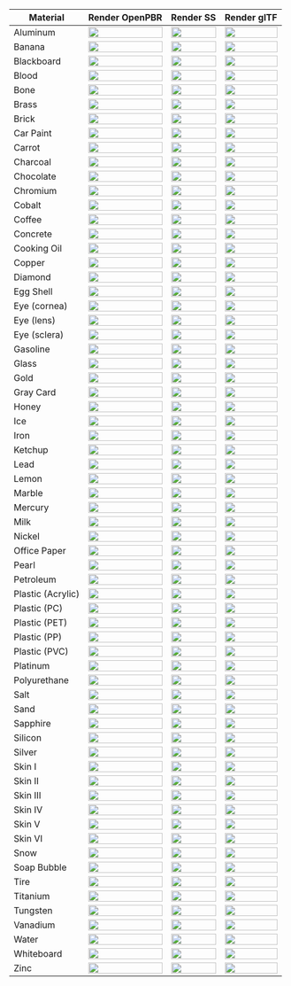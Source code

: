 | Material | Render OpenPBR | Render SS | Render glTF |
| --- | --- | --- | --- |
| Aluminum | <img src="https://kwokcb.github.io/materialxMaterials/examples/PhysicallyBasedMaterialX/PB_OPBR_Aluminum.png" width=100%> | <img src="https://kwokcb.github.io/materialxMaterials/examples/PhysicallyBasedMaterialX/PB_SS_Aluminum.png" width=100%> | <img src="https://kwokcb.github.io/materialxMaterials/examples/PhysicallyBasedMaterialX/PB_GLTF_Aluminum.png" width=100%> |
| Banana | <img src="https://kwokcb.github.io/materialxMaterials/examples/PhysicallyBasedMaterialX/PB_OPBR_Banana.png" width=100%> | <img src="https://kwokcb.github.io/materialxMaterials/examples/PhysicallyBasedMaterialX/PB_SS_Banana.png" width=100%> | <img src="https://kwokcb.github.io/materialxMaterials/examples/PhysicallyBasedMaterialX/PB_GLTF_Banana.png" width=100%> |
| Blackboard | <img src="https://kwokcb.github.io/materialxMaterials/examples/PhysicallyBasedMaterialX/PB_OPBR_Blackboard.png" width=100%> | <img src="https://kwokcb.github.io/materialxMaterials/examples/PhysicallyBasedMaterialX/PB_SS_Blackboard.png" width=100%> | <img src="https://kwokcb.github.io/materialxMaterials/examples/PhysicallyBasedMaterialX/PB_GLTF_Blackboard.png" width=100%> |
| Blood | <img src="https://kwokcb.github.io/materialxMaterials/examples/PhysicallyBasedMaterialX/PB_OPBR_Blood.png" width=100%> | <img src="https://kwokcb.github.io/materialxMaterials/examples/PhysicallyBasedMaterialX/PB_SS_Blood.png" width=100%> | <img src="https://kwokcb.github.io/materialxMaterials/examples/PhysicallyBasedMaterialX/PB_GLTF_Blood.png" width=100%> |
| Bone | <img src="https://kwokcb.github.io/materialxMaterials/examples/PhysicallyBasedMaterialX/PB_OPBR_Bone.png" width=100%> | <img src="https://kwokcb.github.io/materialxMaterials/examples/PhysicallyBasedMaterialX/PB_SS_Bone.png" width=100%> | <img src="https://kwokcb.github.io/materialxMaterials/examples/PhysicallyBasedMaterialX/PB_GLTF_Bone.png" width=100%> |
| Brass | <img src="https://kwokcb.github.io/materialxMaterials/examples/PhysicallyBasedMaterialX/PB_OPBR_Brass.png" width=100%> | <img src="https://kwokcb.github.io/materialxMaterials/examples/PhysicallyBasedMaterialX/PB_SS_Brass.png" width=100%> | <img src="https://kwokcb.github.io/materialxMaterials/examples/PhysicallyBasedMaterialX/PB_GLTF_Brass.png" width=100%> |
| Brick | <img src="https://kwokcb.github.io/materialxMaterials/examples/PhysicallyBasedMaterialX/PB_OPBR_Brick.png" width=100%> | <img src="https://kwokcb.github.io/materialxMaterials/examples/PhysicallyBasedMaterialX/PB_SS_Brick.png" width=100%> | <img src="https://kwokcb.github.io/materialxMaterials/examples/PhysicallyBasedMaterialX/PB_GLTF_Brick.png" width=100%> |
| Car Paint | <img src="https://kwokcb.github.io/materialxMaterials/examples/PhysicallyBasedMaterialX/PB_OPBR_Car Paint.png" width=100%> | <img src="https://kwokcb.github.io/materialxMaterials/examples/PhysicallyBasedMaterialX/PB_SS_Car Paint.png" width=100%> | <img src="https://kwokcb.github.io/materialxMaterials/examples/PhysicallyBasedMaterialX/PB_GLTF_Car Paint.png" width=100%> |
| Carrot | <img src="https://kwokcb.github.io/materialxMaterials/examples/PhysicallyBasedMaterialX/PB_OPBR_Carrot.png" width=100%> | <img src="https://kwokcb.github.io/materialxMaterials/examples/PhysicallyBasedMaterialX/PB_SS_Carrot.png" width=100%> | <img src="https://kwokcb.github.io/materialxMaterials/examples/PhysicallyBasedMaterialX/PB_GLTF_Carrot.png" width=100%> |
| Charcoal | <img src="https://kwokcb.github.io/materialxMaterials/examples/PhysicallyBasedMaterialX/PB_OPBR_Charcoal.png" width=100%> | <img src="https://kwokcb.github.io/materialxMaterials/examples/PhysicallyBasedMaterialX/PB_SS_Charcoal.png" width=100%> | <img src="https://kwokcb.github.io/materialxMaterials/examples/PhysicallyBasedMaterialX/PB_GLTF_Charcoal.png" width=100%> |
| Chocolate | <img src="https://kwokcb.github.io/materialxMaterials/examples/PhysicallyBasedMaterialX/PB_OPBR_Chocolate.png" width=100%> | <img src="https://kwokcb.github.io/materialxMaterials/examples/PhysicallyBasedMaterialX/PB_SS_Chocolate.png" width=100%> | <img src="https://kwokcb.github.io/materialxMaterials/examples/PhysicallyBasedMaterialX/PB_GLTF_Chocolate.png" width=100%> |
| Chromium | <img src="https://kwokcb.github.io/materialxMaterials/examples/PhysicallyBasedMaterialX/PB_OPBR_Chromium.png" width=100%> | <img src="https://kwokcb.github.io/materialxMaterials/examples/PhysicallyBasedMaterialX/PB_SS_Chromium.png" width=100%> | <img src="https://kwokcb.github.io/materialxMaterials/examples/PhysicallyBasedMaterialX/PB_GLTF_Chromium.png" width=100%> |
| Cobalt | <img src="https://kwokcb.github.io/materialxMaterials/examples/PhysicallyBasedMaterialX/PB_OPBR_Cobalt.png" width=100%> | <img src="https://kwokcb.github.io/materialxMaterials/examples/PhysicallyBasedMaterialX/PB_SS_Cobalt.png" width=100%> | <img src="https://kwokcb.github.io/materialxMaterials/examples/PhysicallyBasedMaterialX/PB_GLTF_Cobalt.png" width=100%> |
| Coffee | <img src="https://kwokcb.github.io/materialxMaterials/examples/PhysicallyBasedMaterialX/PB_OPBR_Coffee.png" width=100%> | <img src="https://kwokcb.github.io/materialxMaterials/examples/PhysicallyBasedMaterialX/PB_SS_Coffee.png" width=100%> | <img src="https://kwokcb.github.io/materialxMaterials/examples/PhysicallyBasedMaterialX/PB_GLTF_Coffee.png" width=100%> |
| Concrete | <img src="https://kwokcb.github.io/materialxMaterials/examples/PhysicallyBasedMaterialX/PB_OPBR_Concrete.png" width=100%> | <img src="https://kwokcb.github.io/materialxMaterials/examples/PhysicallyBasedMaterialX/PB_SS_Concrete.png" width=100%> | <img src="https://kwokcb.github.io/materialxMaterials/examples/PhysicallyBasedMaterialX/PB_GLTF_Concrete.png" width=100%> |
| Cooking Oil | <img src="https://kwokcb.github.io/materialxMaterials/examples/PhysicallyBasedMaterialX/PB_OPBR_Cooking Oil.png" width=100%> | <img src="https://kwokcb.github.io/materialxMaterials/examples/PhysicallyBasedMaterialX/PB_SS_Cooking Oil.png" width=100%> | <img src="https://kwokcb.github.io/materialxMaterials/examples/PhysicallyBasedMaterialX/PB_GLTF_Cooking Oil.png" width=100%> |
| Copper | <img src="https://kwokcb.github.io/materialxMaterials/examples/PhysicallyBasedMaterialX/PB_OPBR_Copper.png" width=100%> | <img src="https://kwokcb.github.io/materialxMaterials/examples/PhysicallyBasedMaterialX/PB_SS_Copper.png" width=100%> | <img src="https://kwokcb.github.io/materialxMaterials/examples/PhysicallyBasedMaterialX/PB_GLTF_Copper.png" width=100%> |
| Diamond | <img src="https://kwokcb.github.io/materialxMaterials/examples/PhysicallyBasedMaterialX/PB_OPBR_Diamond.png" width=100%> | <img src="https://kwokcb.github.io/materialxMaterials/examples/PhysicallyBasedMaterialX/PB_SS_Diamond.png" width=100%> | <img src="https://kwokcb.github.io/materialxMaterials/examples/PhysicallyBasedMaterialX/PB_GLTF_Diamond.png" width=100%> |
| Egg Shell | <img src="https://kwokcb.github.io/materialxMaterials/examples/PhysicallyBasedMaterialX/PB_OPBR_Egg Shell.png" width=100%> | <img src="https://kwokcb.github.io/materialxMaterials/examples/PhysicallyBasedMaterialX/PB_SS_Egg Shell.png" width=100%> | <img src="https://kwokcb.github.io/materialxMaterials/examples/PhysicallyBasedMaterialX/PB_GLTF_Egg Shell.png" width=100%> |
| Eye (cornea) | <img src="https://kwokcb.github.io/materialxMaterials/examples/PhysicallyBasedMaterialX/PB_OPBR_Eye (cornea).png" width=100%> | <img src="https://kwokcb.github.io/materialxMaterials/examples/PhysicallyBasedMaterialX/PB_SS_Eye (cornea).png" width=100%> | <img src="https://kwokcb.github.io/materialxMaterials/examples/PhysicallyBasedMaterialX/PB_GLTF_Eye (cornea).png" width=100%> |
| Eye (lens) | <img src="https://kwokcb.github.io/materialxMaterials/examples/PhysicallyBasedMaterialX/PB_OPBR_Eye (lens).png" width=100%> | <img src="https://kwokcb.github.io/materialxMaterials/examples/PhysicallyBasedMaterialX/PB_SS_Eye (lens).png" width=100%> | <img src="https://kwokcb.github.io/materialxMaterials/examples/PhysicallyBasedMaterialX/PB_GLTF_Eye (lens).png" width=100%> |
| Eye (sclera) | <img src="https://kwokcb.github.io/materialxMaterials/examples/PhysicallyBasedMaterialX/PB_OPBR_Eye (sclera).png" width=100%> | <img src="https://kwokcb.github.io/materialxMaterials/examples/PhysicallyBasedMaterialX/PB_SS_Eye (sclera).png" width=100%> | <img src="https://kwokcb.github.io/materialxMaterials/examples/PhysicallyBasedMaterialX/PB_GLTF_Eye (sclera).png" width=100%> |
| Gasoline | <img src="https://kwokcb.github.io/materialxMaterials/examples/PhysicallyBasedMaterialX/PB_OPBR_Gasoline.png" width=100%> | <img src="https://kwokcb.github.io/materialxMaterials/examples/PhysicallyBasedMaterialX/PB_SS_Gasoline.png" width=100%> | <img src="https://kwokcb.github.io/materialxMaterials/examples/PhysicallyBasedMaterialX/PB_GLTF_Gasoline.png" width=100%> |
| Glass | <img src="https://kwokcb.github.io/materialxMaterials/examples/PhysicallyBasedMaterialX/PB_OPBR_Glass.png" width=100%> | <img src="https://kwokcb.github.io/materialxMaterials/examples/PhysicallyBasedMaterialX/PB_SS_Glass.png" width=100%> | <img src="https://kwokcb.github.io/materialxMaterials/examples/PhysicallyBasedMaterialX/PB_GLTF_Glass.png" width=100%> |
| Gold | <img src="https://kwokcb.github.io/materialxMaterials/examples/PhysicallyBasedMaterialX/PB_OPBR_Gold.png" width=100%> | <img src="https://kwokcb.github.io/materialxMaterials/examples/PhysicallyBasedMaterialX/PB_SS_Gold.png" width=100%> | <img src="https://kwokcb.github.io/materialxMaterials/examples/PhysicallyBasedMaterialX/PB_GLTF_Gold.png" width=100%> |
| Gray Card | <img src="https://kwokcb.github.io/materialxMaterials/examples/PhysicallyBasedMaterialX/PB_OPBR_Gray Card.png" width=100%> | <img src="https://kwokcb.github.io/materialxMaterials/examples/PhysicallyBasedMaterialX/PB_SS_Gray Card.png" width=100%> | <img src="https://kwokcb.github.io/materialxMaterials/examples/PhysicallyBasedMaterialX/PB_GLTF_Gray Card.png" width=100%> |
| Honey | <img src="https://kwokcb.github.io/materialxMaterials/examples/PhysicallyBasedMaterialX/PB_OPBR_Honey.png" width=100%> | <img src="https://kwokcb.github.io/materialxMaterials/examples/PhysicallyBasedMaterialX/PB_SS_Honey.png" width=100%> | <img src="https://kwokcb.github.io/materialxMaterials/examples/PhysicallyBasedMaterialX/PB_GLTF_Honey.png" width=100%> |
| Ice | <img src="https://kwokcb.github.io/materialxMaterials/examples/PhysicallyBasedMaterialX/PB_OPBR_Ice.png" width=100%> | <img src="https://kwokcb.github.io/materialxMaterials/examples/PhysicallyBasedMaterialX/PB_SS_Ice.png" width=100%> | <img src="https://kwokcb.github.io/materialxMaterials/examples/PhysicallyBasedMaterialX/PB_GLTF_Ice.png" width=100%> |
| Iron | <img src="https://kwokcb.github.io/materialxMaterials/examples/PhysicallyBasedMaterialX/PB_OPBR_Iron.png" width=100%> | <img src="https://kwokcb.github.io/materialxMaterials/examples/PhysicallyBasedMaterialX/PB_SS_Iron.png" width=100%> | <img src="https://kwokcb.github.io/materialxMaterials/examples/PhysicallyBasedMaterialX/PB_GLTF_Iron.png" width=100%> |
| Ketchup | <img src="https://kwokcb.github.io/materialxMaterials/examples/PhysicallyBasedMaterialX/PB_OPBR_Ketchup.png" width=100%> | <img src="https://kwokcb.github.io/materialxMaterials/examples/PhysicallyBasedMaterialX/PB_SS_Ketchup.png" width=100%> | <img src="https://kwokcb.github.io/materialxMaterials/examples/PhysicallyBasedMaterialX/PB_GLTF_Ketchup.png" width=100%> |
| Lead | <img src="https://kwokcb.github.io/materialxMaterials/examples/PhysicallyBasedMaterialX/PB_OPBR_Lead.png" width=100%> | <img src="https://kwokcb.github.io/materialxMaterials/examples/PhysicallyBasedMaterialX/PB_SS_Lead.png" width=100%> | <img src="https://kwokcb.github.io/materialxMaterials/examples/PhysicallyBasedMaterialX/PB_GLTF_Lead.png" width=100%> |
| Lemon | <img src="https://kwokcb.github.io/materialxMaterials/examples/PhysicallyBasedMaterialX/PB_OPBR_Lemon.png" width=100%> | <img src="https://kwokcb.github.io/materialxMaterials/examples/PhysicallyBasedMaterialX/PB_SS_Lemon.png" width=100%> | <img src="https://kwokcb.github.io/materialxMaterials/examples/PhysicallyBasedMaterialX/PB_GLTF_Lemon.png" width=100%> |
| Marble | <img src="https://kwokcb.github.io/materialxMaterials/examples/PhysicallyBasedMaterialX/PB_OPBR_Marble.png" width=100%> | <img src="https://kwokcb.github.io/materialxMaterials/examples/PhysicallyBasedMaterialX/PB_SS_Marble.png" width=100%> | <img src="https://kwokcb.github.io/materialxMaterials/examples/PhysicallyBasedMaterialX/PB_GLTF_Marble.png" width=100%> |
| Mercury | <img src="https://kwokcb.github.io/materialxMaterials/examples/PhysicallyBasedMaterialX/PB_OPBR_Mercury.png" width=100%> | <img src="https://kwokcb.github.io/materialxMaterials/examples/PhysicallyBasedMaterialX/PB_SS_Mercury.png" width=100%> | <img src="https://kwokcb.github.io/materialxMaterials/examples/PhysicallyBasedMaterialX/PB_GLTF_Mercury.png" width=100%> |
| Milk | <img src="https://kwokcb.github.io/materialxMaterials/examples/PhysicallyBasedMaterialX/PB_OPBR_Milk.png" width=100%> | <img src="https://kwokcb.github.io/materialxMaterials/examples/PhysicallyBasedMaterialX/PB_SS_Milk.png" width=100%> | <img src="https://kwokcb.github.io/materialxMaterials/examples/PhysicallyBasedMaterialX/PB_GLTF_Milk.png" width=100%> |
| Nickel | <img src="https://kwokcb.github.io/materialxMaterials/examples/PhysicallyBasedMaterialX/PB_OPBR_Nickel.png" width=100%> | <img src="https://kwokcb.github.io/materialxMaterials/examples/PhysicallyBasedMaterialX/PB_SS_Nickel.png" width=100%> | <img src="https://kwokcb.github.io/materialxMaterials/examples/PhysicallyBasedMaterialX/PB_GLTF_Nickel.png" width=100%> |
| Office Paper | <img src="https://kwokcb.github.io/materialxMaterials/examples/PhysicallyBasedMaterialX/PB_OPBR_Office Paper.png" width=100%> | <img src="https://kwokcb.github.io/materialxMaterials/examples/PhysicallyBasedMaterialX/PB_SS_Office Paper.png" width=100%> | <img src="https://kwokcb.github.io/materialxMaterials/examples/PhysicallyBasedMaterialX/PB_GLTF_Office Paper.png" width=100%> |
| Pearl | <img src="https://kwokcb.github.io/materialxMaterials/examples/PhysicallyBasedMaterialX/PB_OPBR_Pearl.png" width=100%> | <img src="https://kwokcb.github.io/materialxMaterials/examples/PhysicallyBasedMaterialX/PB_SS_Pearl.png" width=100%> | <img src="https://kwokcb.github.io/materialxMaterials/examples/PhysicallyBasedMaterialX/PB_GLTF_Pearl.png" width=100%> |
| Petroleum | <img src="https://kwokcb.github.io/materialxMaterials/examples/PhysicallyBasedMaterialX/PB_OPBR_Petroleum.png" width=100%> | <img src="https://kwokcb.github.io/materialxMaterials/examples/PhysicallyBasedMaterialX/PB_SS_Petroleum.png" width=100%> | <img src="https://kwokcb.github.io/materialxMaterials/examples/PhysicallyBasedMaterialX/PB_GLTF_Petroleum.png" width=100%> |
| Plastic (Acrylic) | <img src="https://kwokcb.github.io/materialxMaterials/examples/PhysicallyBasedMaterialX/PB_OPBR_Plastic (Acrylic).png" width=100%> | <img src="https://kwokcb.github.io/materialxMaterials/examples/PhysicallyBasedMaterialX/PB_SS_Plastic (Acrylic).png" width=100%> | <img src="https://kwokcb.github.io/materialxMaterials/examples/PhysicallyBasedMaterialX/PB_GLTF_Plastic (Acrylic).png" width=100%> |
| Plastic (PC) | <img src="https://kwokcb.github.io/materialxMaterials/examples/PhysicallyBasedMaterialX/PB_OPBR_Plastic (PC).png" width=100%> | <img src="https://kwokcb.github.io/materialxMaterials/examples/PhysicallyBasedMaterialX/PB_SS_Plastic (PC).png" width=100%> | <img src="https://kwokcb.github.io/materialxMaterials/examples/PhysicallyBasedMaterialX/PB_GLTF_Plastic (PC).png" width=100%> |
| Plastic (PET) | <img src="https://kwokcb.github.io/materialxMaterials/examples/PhysicallyBasedMaterialX/PB_OPBR_Plastic (PET).png" width=100%> | <img src="https://kwokcb.github.io/materialxMaterials/examples/PhysicallyBasedMaterialX/PB_SS_Plastic (PET).png" width=100%> | <img src="https://kwokcb.github.io/materialxMaterials/examples/PhysicallyBasedMaterialX/PB_GLTF_Plastic (PET).png" width=100%> |
| Plastic (PP) | <img src="https://kwokcb.github.io/materialxMaterials/examples/PhysicallyBasedMaterialX/PB_OPBR_Plastic (PP).png" width=100%> | <img src="https://kwokcb.github.io/materialxMaterials/examples/PhysicallyBasedMaterialX/PB_SS_Plastic (PP).png" width=100%> | <img src="https://kwokcb.github.io/materialxMaterials/examples/PhysicallyBasedMaterialX/PB_GLTF_Plastic (PP).png" width=100%> |
| Plastic (PVC) | <img src="https://kwokcb.github.io/materialxMaterials/examples/PhysicallyBasedMaterialX/PB_OPBR_Plastic (PVC).png" width=100%> | <img src="https://kwokcb.github.io/materialxMaterials/examples/PhysicallyBasedMaterialX/PB_SS_Plastic (PVC).png" width=100%> | <img src="https://kwokcb.github.io/materialxMaterials/examples/PhysicallyBasedMaterialX/PB_GLTF_Plastic (PVC).png" width=100%> |
| Platinum | <img src="https://kwokcb.github.io/materialxMaterials/examples/PhysicallyBasedMaterialX/PB_OPBR_Platinum.png" width=100%> | <img src="https://kwokcb.github.io/materialxMaterials/examples/PhysicallyBasedMaterialX/PB_SS_Platinum.png" width=100%> | <img src="https://kwokcb.github.io/materialxMaterials/examples/PhysicallyBasedMaterialX/PB_GLTF_Platinum.png" width=100%> |
| Polyurethane | <img src="https://kwokcb.github.io/materialxMaterials/examples/PhysicallyBasedMaterialX/PB_OPBR_Polyurethane.png" width=100%> | <img src="https://kwokcb.github.io/materialxMaterials/examples/PhysicallyBasedMaterialX/PB_SS_Polyurethane.png" width=100%> | <img src="https://kwokcb.github.io/materialxMaterials/examples/PhysicallyBasedMaterialX/PB_GLTF_Polyurethane.png" width=100%> |
| Salt | <img src="https://kwokcb.github.io/materialxMaterials/examples/PhysicallyBasedMaterialX/PB_OPBR_Salt.png" width=100%> | <img src="https://kwokcb.github.io/materialxMaterials/examples/PhysicallyBasedMaterialX/PB_SS_Salt.png" width=100%> | <img src="https://kwokcb.github.io/materialxMaterials/examples/PhysicallyBasedMaterialX/PB_GLTF_Salt.png" width=100%> |
| Sand | <img src="https://kwokcb.github.io/materialxMaterials/examples/PhysicallyBasedMaterialX/PB_OPBR_Sand.png" width=100%> | <img src="https://kwokcb.github.io/materialxMaterials/examples/PhysicallyBasedMaterialX/PB_SS_Sand.png" width=100%> | <img src="https://kwokcb.github.io/materialxMaterials/examples/PhysicallyBasedMaterialX/PB_GLTF_Sand.png" width=100%> |
| Sapphire | <img src="https://kwokcb.github.io/materialxMaterials/examples/PhysicallyBasedMaterialX/PB_OPBR_Sapphire.png" width=100%> | <img src="https://kwokcb.github.io/materialxMaterials/examples/PhysicallyBasedMaterialX/PB_SS_Sapphire.png" width=100%> | <img src="https://kwokcb.github.io/materialxMaterials/examples/PhysicallyBasedMaterialX/PB_GLTF_Sapphire.png" width=100%> |
| Silicon | <img src="https://kwokcb.github.io/materialxMaterials/examples/PhysicallyBasedMaterialX/PB_OPBR_Silicon.png" width=100%> | <img src="https://kwokcb.github.io/materialxMaterials/examples/PhysicallyBasedMaterialX/PB_SS_Silicon.png" width=100%> | <img src="https://kwokcb.github.io/materialxMaterials/examples/PhysicallyBasedMaterialX/PB_GLTF_Silicon.png" width=100%> |
| Silver | <img src="https://kwokcb.github.io/materialxMaterials/examples/PhysicallyBasedMaterialX/PB_OPBR_Silver.png" width=100%> | <img src="https://kwokcb.github.io/materialxMaterials/examples/PhysicallyBasedMaterialX/PB_SS_Silver.png" width=100%> | <img src="https://kwokcb.github.io/materialxMaterials/examples/PhysicallyBasedMaterialX/PB_GLTF_Silver.png" width=100%> |
| Skin I | <img src="https://kwokcb.github.io/materialxMaterials/examples/PhysicallyBasedMaterialX/PB_OPBR_Skin I.png" width=100%> | <img src="https://kwokcb.github.io/materialxMaterials/examples/PhysicallyBasedMaterialX/PB_SS_Skin I.png" width=100%> | <img src="https://kwokcb.github.io/materialxMaterials/examples/PhysicallyBasedMaterialX/PB_GLTF_Skin I.png" width=100%> |
| Skin II | <img src="https://kwokcb.github.io/materialxMaterials/examples/PhysicallyBasedMaterialX/PB_OPBR_Skin II.png" width=100%> | <img src="https://kwokcb.github.io/materialxMaterials/examples/PhysicallyBasedMaterialX/PB_SS_Skin II.png" width=100%> | <img src="https://kwokcb.github.io/materialxMaterials/examples/PhysicallyBasedMaterialX/PB_GLTF_Skin II.png" width=100%> |
| Skin III | <img src="https://kwokcb.github.io/materialxMaterials/examples/PhysicallyBasedMaterialX/PB_OPBR_Skin III.png" width=100%> | <img src="https://kwokcb.github.io/materialxMaterials/examples/PhysicallyBasedMaterialX/PB_SS_Skin III.png" width=100%> | <img src="https://kwokcb.github.io/materialxMaterials/examples/PhysicallyBasedMaterialX/PB_GLTF_Skin III.png" width=100%> |
| Skin IV | <img src="https://kwokcb.github.io/materialxMaterials/examples/PhysicallyBasedMaterialX/PB_OPBR_Skin IV.png" width=100%> | <img src="https://kwokcb.github.io/materialxMaterials/examples/PhysicallyBasedMaterialX/PB_SS_Skin IV.png" width=100%> | <img src="https://kwokcb.github.io/materialxMaterials/examples/PhysicallyBasedMaterialX/PB_GLTF_Skin IV.png" width=100%> |
| Skin V | <img src="https://kwokcb.github.io/materialxMaterials/examples/PhysicallyBasedMaterialX/PB_OPBR_Skin V.png" width=100%> | <img src="https://kwokcb.github.io/materialxMaterials/examples/PhysicallyBasedMaterialX/PB_SS_Skin V.png" width=100%> | <img src="https://kwokcb.github.io/materialxMaterials/examples/PhysicallyBasedMaterialX/PB_GLTF_Skin V.png" width=100%> |
| Skin VI | <img src="https://kwokcb.github.io/materialxMaterials/examples/PhysicallyBasedMaterialX/PB_OPBR_Skin VI.png" width=100%> | <img src="https://kwokcb.github.io/materialxMaterials/examples/PhysicallyBasedMaterialX/PB_SS_Skin VI.png" width=100%> | <img src="https://kwokcb.github.io/materialxMaterials/examples/PhysicallyBasedMaterialX/PB_GLTF_Skin VI.png" width=100%> |
| Snow | <img src="https://kwokcb.github.io/materialxMaterials/examples/PhysicallyBasedMaterialX/PB_OPBR_Snow.png" width=100%> | <img src="https://kwokcb.github.io/materialxMaterials/examples/PhysicallyBasedMaterialX/PB_SS_Snow.png" width=100%> | <img src="https://kwokcb.github.io/materialxMaterials/examples/PhysicallyBasedMaterialX/PB_GLTF_Snow.png" width=100%> |
| Soap Bubble | <img src="https://kwokcb.github.io/materialxMaterials/examples/PhysicallyBasedMaterialX/PB_OPBR_Soap Bubble.png" width=100%> | <img src="https://kwokcb.github.io/materialxMaterials/examples/PhysicallyBasedMaterialX/PB_SS_Soap Bubble.png" width=100%> | <img src="https://kwokcb.github.io/materialxMaterials/examples/PhysicallyBasedMaterialX/PB_GLTF_Soap Bubble.png" width=100%> |
| Tire | <img src="https://kwokcb.github.io/materialxMaterials/examples/PhysicallyBasedMaterialX/PB_OPBR_Tire.png" width=100%> | <img src="https://kwokcb.github.io/materialxMaterials/examples/PhysicallyBasedMaterialX/PB_SS_Tire.png" width=100%> | <img src="https://kwokcb.github.io/materialxMaterials/examples/PhysicallyBasedMaterialX/PB_GLTF_Tire.png" width=100%> |
| Titanium | <img src="https://kwokcb.github.io/materialxMaterials/examples/PhysicallyBasedMaterialX/PB_OPBR_Titanium.png" width=100%> | <img src="https://kwokcb.github.io/materialxMaterials/examples/PhysicallyBasedMaterialX/PB_SS_Titanium.png" width=100%> | <img src="https://kwokcb.github.io/materialxMaterials/examples/PhysicallyBasedMaterialX/PB_GLTF_Titanium.png" width=100%> |
| Tungsten | <img src="https://kwokcb.github.io/materialxMaterials/examples/PhysicallyBasedMaterialX/PB_OPBR_Tungsten.png" width=100%> | <img src="https://kwokcb.github.io/materialxMaterials/examples/PhysicallyBasedMaterialX/PB_SS_Tungsten.png" width=100%> | <img src="https://kwokcb.github.io/materialxMaterials/examples/PhysicallyBasedMaterialX/PB_GLTF_Tungsten.png" width=100%> |
| Vanadium | <img src="https://kwokcb.github.io/materialxMaterials/examples/PhysicallyBasedMaterialX/PB_OPBR_Vanadium.png" width=100%> | <img src="https://kwokcb.github.io/materialxMaterials/examples/PhysicallyBasedMaterialX/PB_SS_Vanadium.png" width=100%> | <img src="https://kwokcb.github.io/materialxMaterials/examples/PhysicallyBasedMaterialX/PB_GLTF_Vanadium.png" width=100%> |
| Water | <img src="https://kwokcb.github.io/materialxMaterials/examples/PhysicallyBasedMaterialX/PB_OPBR_Water.png" width=100%> | <img src="https://kwokcb.github.io/materialxMaterials/examples/PhysicallyBasedMaterialX/PB_SS_Water.png" width=100%> | <img src="https://kwokcb.github.io/materialxMaterials/examples/PhysicallyBasedMaterialX/PB_GLTF_Water.png" width=100%> |
| Whiteboard | <img src="https://kwokcb.github.io/materialxMaterials/examples/PhysicallyBasedMaterialX/PB_OPBR_Whiteboard.png" width=100%> | <img src="https://kwokcb.github.io/materialxMaterials/examples/PhysicallyBasedMaterialX/PB_SS_Whiteboard.png" width=100%> | <img src="https://kwokcb.github.io/materialxMaterials/examples/PhysicallyBasedMaterialX/PB_GLTF_Whiteboard.png" width=100%> |
| Zinc | <img src="https://kwokcb.github.io/materialxMaterials/examples/PhysicallyBasedMaterialX/PB_OPBR_Zinc.png" width=100%> | <img src="https://kwokcb.github.io/materialxMaterials/examples/PhysicallyBasedMaterialX/PB_SS_Zinc.png" width=100%> | <img src="https://kwokcb.github.io/materialxMaterials/examples/PhysicallyBasedMaterialX/PB_GLTF_Zinc.png" width=100%> |
